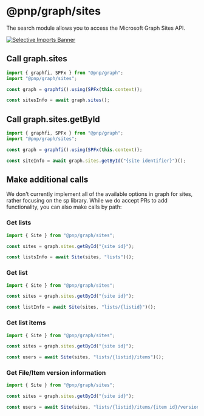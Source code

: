 # @pnp/graph/sites

The search module allows you to access the Microsoft Graph Sites API.

[![Selective Imports Banner](https://img.shields.io/badge/Selective%20Imports-informational.svg)](../concepts/selective-imports.md)  

## Call graph.sites

```TypeScript
import { graphfi, SPFx } from "@pnp/graph";
import "@pnp/graph/sites";

const graph = graphfi().using(SPFx(this.context));

const sitesInfo = await graph.sites();
```

## Call graph.sites.getById

```TypeScript
import { graphfi, SPFx } from "@pnp/graph";
import "@pnp/graph/sites";

const graph = graphfi().using(SPFx(this.context));

const siteInfo = await graph.sites.getById("{site identifier}")();
```

## Make additional calls

We don't currently implement all of the available options in graph for sites, rather focusing on the sp library. While we do accept PRs to add functionality, you can also make calls by path:

### Get lists

```TypeScript
import { Site } from "@pnp/graph/sites";

const sites = graph.sites.getById("{site id}");

const listsInfo = await Site(sites, "lists")();
```

### Get list

```TypeScript
import { Site } from "@pnp/graph/sites";

const sites = graph.sites.getById("{site id}");

const listInfo = await Site(sites, "lists/{listid}")();
```

### Get list items

```TypeScript
import { Site } from "@pnp/graph/sites";

const sites = graph.sites.getById("{site id}");

const users = await Site(sites, "lists/{listid}/items")();
```

### Get File/Item version information

```TypeScript
import { Site } from "@pnp/graph/sites";

const sites = graph.sites.getById("{site id}");

const users = await Site(sites, "lists/{listid}/items/{item id}/versions")();
```
